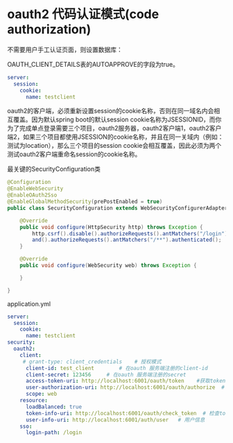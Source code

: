 # oauth2 代码认证模式(code authorization)

不需要用户手工认证页面，则设置数据库：

OAUTH_CLIENT_DETAILS表的AUTOAPPROVE的字段为true。



```yaml
server:
  session:
    cookie:
      name: testclient
```

oauth2的客户端，必须重新设置session的cookie名称，否则在同一域名内会相互覆盖。因为默认spring boot的默认session cookie名称为JSESSIONID，而你为了完成单点登录需要三个项目，oauth2服务器，oauth2客户端1，oauth2客户端2，如果三个项目都使用JSESSION的cookie名称，并且在同一关域内（例如：测试为location），那么三个项目的session cookie会相互覆盖，因此必须为两个测试oauth2客户端重命名session的cookie名称。



最关键的SecurityConfiguration类

```java
@Configuration
@EnableWebSecurity
@EnableOAuth2Sso
@EnableGlobalMethodSecurity(prePostEnabled = true)
public class SecurityConfiguration extends WebSecurityConfigurerAdapter {

	@Override
	public void configure(HttpSecurity http) throws Exception {
		http.csrf().disable().authorizeRequests().antMatchers("/login").permitAll().
		and().authorizeRequests().antMatchers("/**").authenticated();
	}

	@Override
	public void configure(WebSecurity web) throws Exception {

	}

}
```



application.yml

```yaml
server:
  session:
    cookie:
      name: testclient
security:
  oauth2:
    client:
     # grant-type: client_credentials    # 授权模式
      client-id: test_client        # 在oauth 服务端注册的client-id
      client-secret: 123456     # 在oauth 服务端注册的secret
      access-token-uri: http://localhost:6001/oauth/token    #获取token 地址
      user-authorization-uri: http://localhost:6001/oauth/authorize  # 认证地址
      scope: web
    resource:
      loadBalanced: true
      token-info-uri: http://localhost:6001/oauth/check_token  # 检查token
      user-info-uri: http://localhost:6001/auth/user   # 用户信息
    sso:
      login-path: /login      
```

